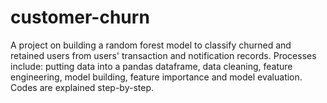 # customer-churn
A project on building a random forest model to classify churned and retained users from users' transaction and notification records.
Processes include: putting data into a pandas dataframe, data cleaning, feature engineering, model building, feature importance and model evaluation.
Codes are explained step-by-step.
